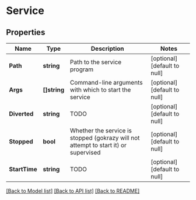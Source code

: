 # Service

## Properties
Name | Type | Description | Notes
------------ | ------------- | ------------- | -------------
**Path** | **string** | Path to the service program | [optional] [default to null]
**Args** | **[]string** | Command-line arguments with which to start the service | [optional] [default to null]
**Diverted** | **string** | TODO | [optional] [default to null]
**Stopped** | **bool** | Whether the service is stopped (gokrazy will not attempt to start it) or supervised | [optional] [default to null]
**StartTime** | **string** | TODO | [optional] [default to null]

[[Back to Model list]](../README.md#documentation-for-models) [[Back to API list]](../README.md#documentation-for-api-endpoints) [[Back to README]](../README.md)


